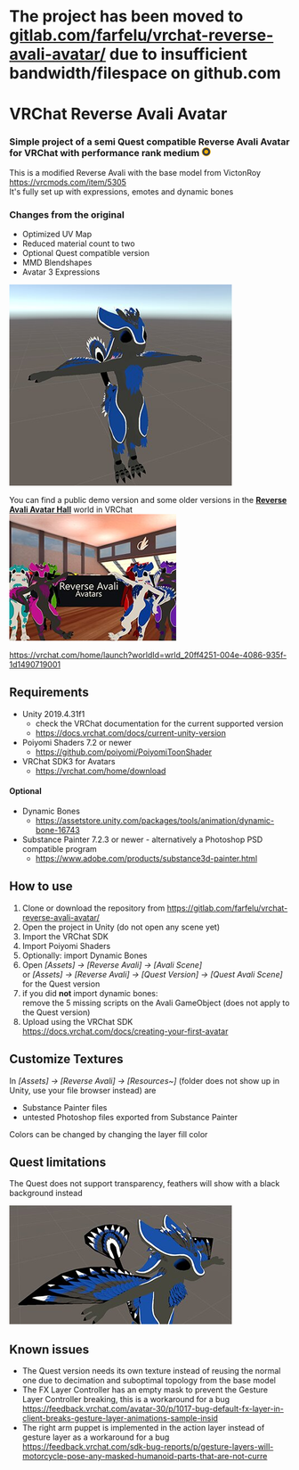 # The project has been moved to [gitlab.com/farfelu/vrchat-reverse-avali-avatar/](https://gitlab.com/farfelu/vrchat-reverse-avali-avatar/) due to insufficient bandwidth/filespace on github.com


# VRChat Reverse Avali Avatar
### Simple project of a semi Quest compatible Reverse Avali Avatar for VRChat with performance rank medium ![medium rank icon](.pages/medium-rank.png)
This is a modified Reverse Avali with the base model from VictonRoy https://vrcmods.com/item/5305  
It's fully set up with expressions, emotes and dynamic bones
### Changes from the original
* Optimized UV Map
* Reduced material count to two
* Optional Quest compatible version
* MMD Blendshapes
* Avatar 3 Expressions

![Reverse Avali Avatar Preview](.pages/avatar-preview.jpg)

You can find a public demo version and some older versions in the [**Reverse Avali Avatar Hall**](https://vrchat.com/home/launch?worldId=wrld_20ff4251-004e-4086-935f-1d1490719001) world in VRChat  
[![Reverse Avali Avatar Hall World thumbnail](.pages/reverse-avali-avatar-hall.jpg)](https://vrchat.com/home/launch?worldId=wrld_20ff4251-004e-4086-935f-1d1490719001)

https://vrchat.com/home/launch?worldId=wrld_20ff4251-004e-4086-935f-1d1490719001
## Requirements
* Unity 2019.4.31f1
  * check the VRChat documentation for the current supported version
  * https://docs.vrchat.com/docs/current-unity-version
* Poiyomi Shaders 7.2 or newer
  * https://github.com/poiyomi/PoiyomiToonShader
* VRChat SDK3 for Avatars
  * https://vrchat.com/home/download
#### Optional
* Dynamic Bones
  * https://assetstore.unity.com/packages/tools/animation/dynamic-bone-16743
* Substance Painter 7.2.3 or newer - alternatively a Photoshop PSD compatible program
  * https://www.adobe.com/products/substance3d-painter.html

## How to use
1. Clone or download the repository from https://gitlab.com/farfelu/vrchat-reverse-avali-avatar/
2. Open the project in Unity (do not open any scene yet)
3. Import the VRChat SDK
4. Import Poiyomi Shaders
5. Optionally: import Dynamic Bones
6. Open *[Assets] -> [Reverse Avali] -> [Avali Scene]*  
or *[Assets] -> [Reverse Avali] -> [Quest Version] -> [Quest Avali Scene]* for the Quest version
7. if you did **not** import dynamic bones:  
remove the 5 missing scripts on the Avali GameObject (does not apply to the Quest version)
8. Upload using the VRChat SDK  
https://docs.vrchat.com/docs/creating-your-first-avatar

## Customize Textures
In *[Assets] -> [Reverse Avali] -> [Resources~]* (folder does not show up in Unity, use your file browser instead) are
* Substance Painter files
* untested Photoshop files exported from Substance Painter

Colors can be changed by changing the layer fill color

## Quest limitations
The Quest does not support transparency, feathers will show with a black background instead  

![Quest feathers preview](.pages/quest-feathers.jpg)

## Known issues
* The Quest version needs its own texture instead of reusing the normal one due to decimation and suboptimal topology from the base model
* The FX Layer Controller has an empty mask to prevent the Gesture Layer Controller breaking, this is a workaround for a bug
https://feedback.vrchat.com/avatar-30/p/1017-bug-default-fx-layer-in-client-breaks-gesture-layer-animations-sample-insid
* The right arm puppet is implemented in the action layer instead of gesture layer as a workaround for a bug
https://feedback.vrchat.com/sdk-bug-reports/p/gesture-layers-will-motorcycle-pose-any-masked-humanoid-parts-that-are-not-curre
